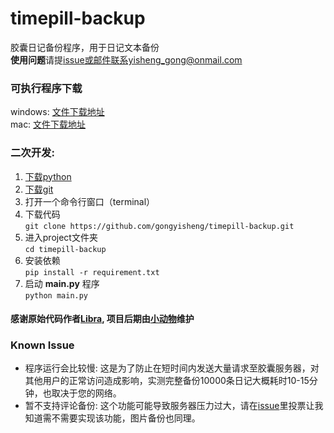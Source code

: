 # timepill-backup
胶囊日记备份程序，用于日记文本备份   
**使用问题**请提[issue](https://github.com/gongyisheng/timepill-backup/issues/new)或邮件联系yisheng_gong@onmail.com
### 可执行程序下载 
windows: [文件下载地址](https://github.com/gongyisheng/timepill-backup/releases/download/0.1.2/timepill-backup.exe)  
mac: [文件下载地址](https://github.com/gongyisheng/timepill-backup/releases/download/0.1.2/timepill-backup)  
### 二次开发:   
1. [下载python](https://www.python.org/)
2. [下载git](https://git-scm.com/downloads)
3. 打开一个命令行窗口（terminal）
4. 下载代码   
   `git clone https://github.com/gongyisheng/timepill-backup.git`
5. 进入project文件夹  
   `cd timepill-backup`
6. 安装依赖  
   `pip install -r requirement.txt`
7. 启动 **main.py** 程序  
   `python main.py`

#### 感谢原始代码作者[Libra](http://www.timepill.net/people/100699220), 项目后期由[小动物](http://timepill.net/people/100174502)维护

### Known Issue
- 程序运行会比较慢: 这是为了防止在短时间内发送大量请求至胶囊服务器，对其他用户的正常访问造成影响，实测完整备份10000条日记大概耗时10-15分钟，也取决于您的网络。
- 暂不支持评论备份: 这个功能可能导致服务器压力过大，请在[issue](https://github.com/gongyisheng/timepill-backup/issues/1)里投票让我知道需不需要实现该功能，图片备份也同理。